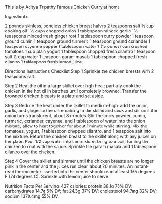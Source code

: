 This is by Aditya Tripathy
Famous Chicken Curry at home

Ingredients

2 pounds skinless, boneless chicken breast halves
2 teaspoons salt
½ cup cooking oil
1 ½ cups chopped onion
1 tablespoon minced garlic
1 ½ teaspoons minced fresh ginger root
1 tablespoon curry powder
1 teaspoon ground cumin
1 teaspoon ground turmeric
1 teaspoon ground coriander
1 teaspoon cayenne pepper
1 tablespoon water
1 (15 ounce) can crushed tomatoes
1 cup plain yogurt
1 tablespoon chopped fresh cilantro
1 teaspoon salt
½ cup water
1 teaspoon garam masala
1 tablespoon chopped fresh cilantro
1 tablespoon fresh lemon juice.

Directions
Instructions Checklist
Step 1
Sprinkle the chicken breasts with 2 teaspoons salt.

Step 2
Heat the oil in a large skillet over high heat; partially cook the chicken in the hot oil in batches until completely browned. Transfer the browned chicken breasts to a plate and set aside.

Step 3
Reduce the heat under the skillet to medium-high; add the onion, garlic, and ginger to the oil remaining in the skillet and cook and stir until the onion turns translucent, about 8 minutes. Stir the curry powder, cumin, turmeric, coriander, cayenne, and 1 tablespoon of water into the onion mixture; allow to heat together for about 1 minute while stirring. Mix the tomatoes, yogurt, 1 tablespoon chopped cilantro, and 1 teaspoon salt into the mixture. Return the chicken breast to the skillet along with any juices on the plate. Pour 1/2 cup water into the mixture; bring to a boil, turning the chicken to coat with the sauce. Sprinkle the garam masala and 1 tablespoon cilantro over the chicken.

Step 4
Cover the skillet and simmer until the chicken breasts are no longer pink in the center and the juices run clear, about 20 minutes. An instant-read thermometer inserted into the center should read at least 165 degrees F (74 degrees C). Sprinkle with lemon juice to serve.

Nutrition Facts
Per Serving:
427 calories; protein 38.1g 76% DV; carbohydrates 14.7g 5% DV; fat 24.3g 37% DV; cholesterol 94.7mg 32% DV; sodium 1370.4mg 55% DV.
